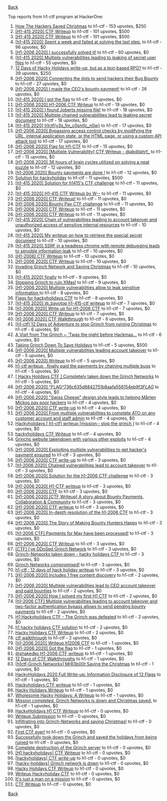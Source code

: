 [Back](../README.md)

Top reports from h1-ctf program at HackerOne:

1. [How The Hackers Saved Christmas](https://hackerone.com/reports/1069335) to h1-ctf - 153 upvotes, $250
2. [[H1-415 2020] CTF Writeup](https://hackerone.com/reports/776634) to h1-ctf - 101 upvotes, $500
3. [[H1-415 2020] CTF Writeup](https://hackerone.com/reports/776634) to h1-ctf - 101 upvotes, $500
4. [[h1-415 2020] Spent a week and failed at solving the last step.](https://hackerone.com/reports/781265) to h1-ctf - 96 upvotes, $0
5. [[H1-2006 2020] I successfully solved it!](https://hackerone.com/reports/887818) to h1-ctf - 60 upvotes, $0
6. [[h1-415 2020] Multiple vulnerabilities leading to leaking of secret user files](https://hackerone.com/reports/780036) to h1-ctf - 55 upvotes, $0
7. [12 Days of Hacky Holidays write-up, but as a text-based RPG?](https://hackerone.com/reports/1066851) to h1-ctf - 39 upvotes, $250
8. [[H1-2006 2020]  Connecting the dots to send hackers their Bug Bounty](https://hackerone.com/reports/889886) to h1-ctf - 27 upvotes, $0
9. [[H1-2006 2020] I made the CEO's bounty payment!](https://hackerone.com/reports/887816) to h1-ctf - 26 upvotes, $0
10. [[h1-415 2020] I got the flag](https://hackerone.com/reports/777099) to h1-ctf - 19 upvotes, $0
11. [[H1-2006 2020] H1-2006 CTF Writeup](https://hackerone.com/reports/887611) to h1-ctf - 19 upvotes, $0
12. [[h1-415 2020] I found Joberts missing file!](https://hackerone.com/reports/780676) to h1-ctf - 18 upvotes, $0
13. [[h1-415 2020] Multiple chained vulnerabilities lead to leaking secret document](https://hackerone.com/reports/777241) to h1-ctf - 18 upvotes, $0
14. [[h1-415 2020] h1ctf{y3s_1m_c0sm1c_n0w}](https://hackerone.com/reports/781253) to h1-ctf - 17 upvotes, $0
15. [[H1-2006 2020] Bypassing access control checks by modifying the URL, internal application state, or the HTML page, or using a custom API attack tool](https://hackerone.com/reports/895172) to h1-ctf - 17 upvotes, $0
16. [[H1-2006 2020] Flag for H1-CTF](https://hackerone.com/reports/888141) to h1-ctf - 15 upvotes, $0
17. [[H1-2006 2020] [Multiple Vulnerability] CTF Writeup - @abdilahrf_](https://hackerone.com/reports/888484) to h1-ctf - 15 upvotes, $0
18. [[H1-2006 2020]  36 hours of brain cycles utilized on solving a neat puzzle](https://hackerone.com/reports/889793) to h1-ctf - 12 upvotes, $0
19. [[h1-2006 2020] Bounty payments are done !](https://hackerone.com/reports/895824) to h1-ctf - 12 upvotes, $0
20. [Solution for hackyholiday](https://hackerone.com/reports/1065495) to h1-ctf - 11 upvotes, $500
21. [[h1-415 2020] Solution for h1415's CTF challenge](https://hackerone.com/reports/776699) to h1-ctf - 11 upvotes, $0
22. [[h1-415 2020] H1-415 CTF Writeup by W--](https://hackerone.com/reports/780285) to h1-ctf - 11 upvotes, $0
23. [[H1-2006 2020] CTF Writeup!](https://hackerone.com/reports/889293) to h1-ctf - 11 upvotes, $0
24. [[H1-2006 2020] Bounty Pay CTF challenge](https://hackerone.com/reports/895798) to h1-ctf - 11 upvotes, $0
25. [[H1-2006 2020] CTF Writeup](https://hackerone.com/reports/888939) to h1-ctf - 11 upvotes, $0
26. [[H1-2006 2020] CTF Writeup](https://hackerone.com/reports/893305) to h1-ctf - 11 upvotes, $0
27. [[h1-415 2020] Chain of vulnerabilities leading to account takeover and unauthorized access of sensitive internal resources](https://hackerone.com/reports/781281) to h1-ctf - 10 upvotes, $0
28. [[h1-415 2020] My writeup on how to retrieve the special secret document](https://hackerone.com/reports/776684) to h1-ctf - 10 upvotes, $0
29. [[h1-415 2020] SSRF in a headless chrome with remote debugging leads to sensible information leak](https://hackerone.com/reports/781295) to h1-ctf - 10 upvotes, $0
30. [[H1-2006] CTF Writeup](https://hackerone.com/reports/895778) to h1-ctf - 10 upvotes, $0
31. [[H1-2006 2020] CTF Writeup](https://hackerone.com/reports/888253) to h1-ctf - 10 upvotes, $0
32. [Invading Grinch Network and Saving Christmas](https://hackerone.com/reports/1065829) to h1-ctf - 10 upvotes, $0
33. [[h1-415 2020] finally](https://hackerone.com/reports/779910) to h1-ctf - 9 upvotes, $0
34. [Stopping Grinch to ruin XMas!](https://hackerone.com/reports/1065485) to h1-ctf - 9 upvotes, $0
35. [[H1-2006 2020] Multiple vulnerabilities allow to leak sensitive information ](https://hackerone.com/reports/895202) to h1-ctf - 8 upvotes, $0
36. [Flags for hackyholidays CTF](https://hackerone.com/reports/1065516) to h1-ctf - 8 upvotes, $0
37. [[h1-415 2020] @_bayotop h1-415-ctf writeup](https://hackerone.com/reports/779113) to h1-ctf - 7 upvotes, $0
38. [[h1-2006 2020] Write up for H1-2006 CTF](https://hackerone.com/reports/895772) to h1-ctf - 7 upvotes, $0
39. [[H1-2006 2020]   CTF Writeup](https://hackerone.com/reports/887766) to h1-ctf - 7 upvotes, $0
40. [[h1-2006 2020] CTF Walkthrough](https://hackerone.com/reports/895780) to h1-ctf - 6 upvotes, $0
41. [[h1-ctf] 12 Days of Adventure to stop Grinch from ruining Christmas](https://hackerone.com/reports/1067087) to h1-ctf - 6 upvotes, $0
42. [A Visit from The Grinch ~ 'Twas the night before Hackmas...](https://hackerone.com/reports/1067912) to h1-ctf - 6 upvotes, $0
43. [Taking Grinch Down To Save Holidays](https://hackerone.com/reports/1067037) to h1-ctf - 5 upvotes, $500
44. [[H1-2006 2020]  Multiple vulnerabilities leading account takeover](https://hackerone.com/reports/887700) to h1-ctf - 5 upvotes, $0
45. [[H1-2006 2020] Writeup](https://hackerone.com/reports/894170) to h1-ctf - 5 upvotes, $0
46. [h1-ctf writeup , finally paid the payments by chaining multiple bugs](https://hackerone.com/reports/894110) to h1-ctf - 5 upvotes, $0
47. [[ Hacky Holidays CTF ] Completely taken down the Grinch Networks](https://hackerone.com/reports/1066914) to h1-ctf - 5 upvotes, $0
48. [[H1-2006 2020]  ^FLAG^736c635d8842751b8aafa556154eb9f3$FLAG$](https://hackerone.com/reports/888331) to h1-ctf - 4 upvotes, $0
49. [[H1-2006 2020]  "Swiss Cheese" design style leads to helping Mårten Mickos pay poor hackers](https://hackerone.com/reports/890272) to h1-ctf - 4 upvotes, $0
50. [[H1-2006 2020] CTF write-up](https://hackerone.com/reports/894604) to h1-ctf - 4 upvotes, $0
51. [[H1-2006 2020] From multiple vulnerabilities to complete ATO on any customer account and staff admin](https://hackerone.com/reports/894863) to h1-ctf - 4 upvotes, $0
52. [Hackyholidays [ h1-ctf] writeup [mission:- stop the grinch ]](https://hackerone.com/reports/1069396) to h1-ctf - 4 upvotes, $0
53. [hackyholidays CTF Writeup](https://hackerone.com/reports/1069080) to h1-ctf - 4 upvotes, $0
54. [Grinchs website takendown with various other exploits](https://hackerone.com/reports/1069034) to h1-ctf - 4 upvotes, $0
55. [[H1-2006 2020] Exploiting multiple vulnerabilities to get hacker's payment ensured](https://hackerone.com/reports/894949) to h1-ctf - 3 upvotes, $0
56. [[H1-2006 2020] CTF write-up](https://hackerone.com/reports/890555) to h1-ctf - 3 upvotes, $0
57. [[h1-2006 2020]  Chained vulnerabilities lead to account takeover](https://hackerone.com/reports/895650) to h1-ctf - 3 upvotes, $0
58. [[H1-2006 2020] Solution for the h1-2006 CTF challenge](https://hackerone.com/reports/891093) to h1-ctf - 3 upvotes, $0
59. [[H1-2006 2020]  H1-CTF writeup](https://hackerone.com/reports/887889) to h1-ctf - 3 upvotes, $0
60. [[H1-2006 2020] CTF](https://hackerone.com/reports/887993) to h1-ctf - 3 upvotes, $0
61. [[H1-2006 2020] [CTF Writeup] A story about Bounty Payments, Collaboration & Community](https://hackerone.com/reports/892337) to h1-ctf - 3 upvotes, $0
62. [[H1-2006 2020] CTF writeup](https://hackerone.com/reports/892632) to h1-ctf - 3 upvotes, $0
63. [[H1-2006 2020] In-depth resolution of the h1-2006 CTF](https://hackerone.com/reports/894174) to h1-ctf - 3 upvotes, $0
64. [[H1-2006 2020]  The Story of Making Bounty Hunters Happy](https://hackerone.com/reports/889333) to h1-ctf - 3 upvotes, $0
65. [[h1-2006 CTF] Payments for May have been processed!](https://hackerone.com/reports/894165) to h1-ctf - 3 upvotes, $0
66. [[H1-2006 2020] CTF Writeup](https://hackerone.com/reports/893395) to h1-ctf - 3 upvotes, $0
67. [[CTF] I've DDoSed Grinch Network](https://hackerone.com/reports/1065493) to h1-ctf - 3 upvotes, $0
68. [Grinch-Networks taken down - hacky holidays CTF ](https://hackerone.com/reports/1069189) to h1-ctf - 3 upvotes, $0
69. [Grinch Networks compromised!](https://hackerone.com/reports/1066504) to h1-ctf - 3 upvotes, $0
70. [h1-ctf : 12 days of hack holiday writeup](https://hackerone.com/reports/1069175) to h1-ctf - 3 upvotes, $0
71. [[H1-2006 2020]  Includes 1 free content discovery](https://hackerone.com/reports/894198) to h1-ctf - 2 upvotes, $0
72. [[H1-2006 2020]  Multiple vulnerabilities lead to CEO account takeover and paid bounties](https://hackerone.com/reports/890196) to h1-ctf - 2 upvotes, $0
73. [[H1-2006 2020] How I solved my first H1 CTF](https://hackerone.com/reports/895587) to h1-ctf - 2 upvotes, $0
74. [[h1-2006 CTF] Multiple vulnerabilities leading to account takeover and two-factor authentication bypass allows to send pending bounty payments](https://hackerone.com/reports/895722) to h1-ctf - 2 upvotes, $0
75. [H1 Hackyholidays CTF - The Grinch was defeated](https://hackerone.com/reports/1069467) to h1-ctf - 2 upvotes, $0
76. [h1 hacky holidays CTF solution](https://hackerone.com/reports/1065517) to h1-ctf - 2 upvotes, $0
77. [Hacky Holidays CTF Writeup](https://hackerone.com/reports/1066801) to h1-ctf - 2 upvotes, $0
78. [ctf walkthrough](https://hackerone.com/reports/1065468) to h1-ctf - 2 upvotes, $0
79. [[h1-2006 2020]  Writeup h12006 CTF](https://hackerone.com/reports/895795) to h1-ctf - 1 upvotes, $0
80. [[H1-2006 2020]  Got the flag](https://hackerone.com/reports/887744) to h1-ctf - 1 upvotes, $0
81. [@shakedko H1-2006 CTF writeup](https://hackerone.com/reports/894623) to h1-ctf - 1 upvotes, $0
82. [12 Days of CTF Walkthroughs](https://hackerone.com/reports/1068433) to h1-ctf - 1 upvotes, $0
83. [[h1ctf-Grinch Networks] MrR3b00t Saving the Christmas](https://hackerone.com/reports/1068934) to h1-ctf - 1 upvotes, $0
84. [HackyHolidays 2020 Full Write-up: Information Disclosure of 12 Flags](https://hackerone.com/reports/1068434) to h1-ctf - 1 upvotes, $0
85. [Hackyholidays CTF writeup](https://hackerone.com/reports/1065583) to h1-ctf - 1 upvotes, $0
86. [Hacky Holidays Writeup](https://hackerone.com/reports/1067835) to h1-ctf - 1 upvotes, $0
87. [Wholesome Hacky Holidays: A Writeup](https://hackerone.com/reports/1066135) to h1-ctf - 1 upvotes, $0
88. [Mission completed. Grinch Networks is down and Christmas saved.](https://hackerone.com/reports/1067090) to h1-ctf - 1 upvotes, $0
89. [HackyHolidays H1 CTF Writeup](https://hackerone.com/reports/1068881) to h1-ctf - 0 upvotes, $0
90. [Writeup Submission](https://hackerone.com/reports/1068880) to h1-ctf - 0 upvotes, $0
91. [Infiltrating into Grinch-Networks and saving Christmas!](https://hackerone.com/reports/1069141) to h1-ctf - 0 upvotes, $0
92. [First CTF ever!](https://hackerone.com/reports/1069263) to h1-ctf - 0 upvotes, $0
93. [Successfully took down the Grinch and saved the holidays from being ruined](https://hackerone.com/reports/1067530) to h1-ctf - 0 upvotes, $0
94. [Complete destruction of the Grinch server](https://hackerone.com/reports/1065885) to h1-ctf - 0 upvotes, $0
95. [[H1 hackyholidays] CTF Writeup](https://hackerone.com/reports/1069171) to h1-ctf - 0 upvotes, $0
96. [[hackyholidays] CTF write-up](https://hackerone.com/reports/1069376) to h1-ctf - 0 upvotes, $0
97. [[hacky-holidays] Grinch network is down](https://hackerone.com/reports/1066206) to h1-ctf - 0 upvotes, $0
98. [Hacky Holidays CTF Writeup](https://hackerone.com/reports/1066007) to h1-ctf - 0 upvotes, $0
99. [Writeup Hackyholiday CTF](https://hackerone.com/reports/1065731) to h1-ctf - 0 upvotes, $0
100. [It's just a man on a mission](https://hackerone.com/reports/1069388) to h1-ctf - 0 upvotes, $0
101. [CTF Writeup](https://hackerone.com/reports/1066233) to h1-ctf - 0 upvotes, $0


[Back](../README.md)